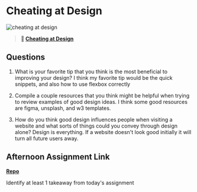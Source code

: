 # Cheating at Design

![cheating at design](https://bcw.blob.core.windows.net/public/img/courses/5247609446691139)

> **📖 [Cheating at Design](https://codeworksacademy.com/fs-student-guide/resources/wk1/04-Cheating-at-Design)**

## Questions

1. What is your favorite tip that you think is the most beneficial to improving your design?
I think my favorite tip would be the quick snippets, and also how to use flexbox correctly

2. Compile a couple resources that you think might be helpful when trying to review examples of good design ideas.
I think some good resources are figma, unsplash, and w3 templates.

3. How do you think good design influences people when visiting a website and what sorts of things could you convey through design alone?
Design is everything. If a website doesn't look good initially it will turn all future users away. 

## Afternoon Assignment Link

**[Repo](https://github.com/owennwoodward/crown)**

Identify at least 1 takeaway from today's assignment
